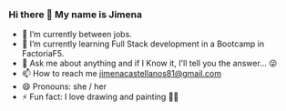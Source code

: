 ### Hi there 👋 My name is Jimena


- 🔭 I’m currently between jobs.
- 🌱 I’m currently learning Full Stack development in a Bootcamp in FactoriaF5.
- 💬 Ask me about anything and if I Know it, I'll tell you the answer... 😜
- 📫 How to reach me jimenacastellanos81@gmail.com
- 😄 Pronouns: she / her
- ⚡ Fun fact: I love drawing and painting 👩‍🎨
